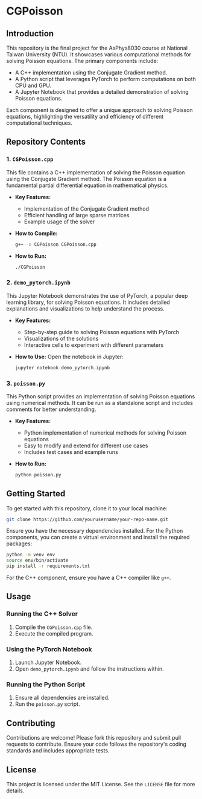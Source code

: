 # CGPoisson

## Introduction

This repository is the final project for the AsPhys8030 course at National Taiwan University (NTU). It showcases various computational methods for solving Poisson equations. The primary components include:

- A C++ implementation using the Conjugate Gradient method.
- A Python script that leverages PyTorch to perform computations on both CPU and GPU.
- A Jupyter Notebook that provides a detailed demonstration of solving Poisson equations.

Each component is designed to offer a unique approach to solving Poisson equations, highlighting the versatility and efficiency of different computational techniques.

## Repository Contents

### 1. `CGPoisson.cpp`
This file contains a C++ implementation of solving the Poisson equation using the Conjugate Gradient method. The Poisson equation is a fundamental partial differential equation in mathematical physics.

- **Key Features:**
  - Implementation of the Conjugate Gradient method
  - Efficient handling of large sparse matrices
  - Example usage of the solver
  
- **How to Compile:**
  ```sh
  g++ -o CGPoisson CGPoisson.cpp
  ```

- **How to Run:**
  ```sh
  ./CGPoisson
  ```

### 2. `demo_pytorch.ipynb`
This Jupyter Notebook demonstrates the use of PyTorch, a popular deep learning library, for solving Poisson equations. It includes detailed explanations and visualizations to help understand the process.

- **Key Features:**
  - Step-by-step guide to solving Poisson equations with PyTorch
  - Visualizations of the solutions
  - Interactive cells to experiment with different parameters

- **How to Use:**
  Open the notebook in Jupyter:
  ```sh
  jupyter notebook demo_pytorch.ipynb
  ```

### 3. `poisson.py`
This Python script provides an implementation of solving Poisson equations using numerical methods. It can be run as a standalone script and includes comments for better understanding.

- **Key Features:**
  - Python implementation of numerical methods for solving Poisson equations
  - Easy to modify and extend for different use cases
  - Includes test cases and example runs

- **How to Run:**
  ```sh
  python poisson.py
  ```

## Getting Started

To get started with this repository, clone it to your local machine:

```sh
git clone https://github.com/yourusername/your-repo-name.git
```

Ensure you have the necessary dependencies installed. For the Python components, you can create a virtual environment and install the required packages:

```sh
python -m venv env
source env/bin/activate
pip install -r requirements.txt
```

For the C++ component, ensure you have a C++ compiler like `g++`.

## Usage

### Running the C++ Solver
1. Compile the `CGPoisson.cpp` file.
2. Execute the compiled program.

### Using the PyTorch Notebook
1. Launch Jupyter Notebook.
2. Open `demo_pytorch.ipynb` and follow the instructions within.

### Running the Python Script
1. Ensure all dependencies are installed.
2. Run the `poisson.py` script.

## Contributing

Contributions are welcome! Please fork this repository and submit pull requests to contribute. Ensure your code follows the repository's coding standards and includes appropriate tests.

## License

This project is licensed under the MIT License. See the `LICENSE` file for more details.

